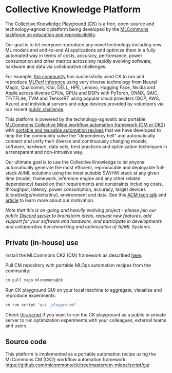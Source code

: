 # Collective Knowledge Platform

The [Collective Knowledge Playground (CK)](https://x.cknowledge.org) is a free, open-source and technology-agnostic platform
being developed by the [MLCommons taskforce on education and reproducibility](https://cKnowledge.org/mlcommons-taskforce).

Our goal is to let everyone reproduce any novel technology including new ML models 
and end-to-end AI applications and optimize them in a fully automated way
in terms of costs, accuracy, performance, power consumption and other metrics
across any rapidly evolving software, hardware and data via 
collaborative challenges.

For example, [the community](https://access.cknowledge.org/playground/?action=contributors) 
has successfully used CK to run and reproduce [MLPerf inference](https://access.cknowledge.org/playground/?action=experiments&tags=mlperf-inference,v3.0,community-submission,open,edge,image-classification,singlestream) 
using very diverse technology from Neural Magic, Qualcomm, Krai, DELL, HPE, Lenovo, Hugging Face, Nvidia and Apple across diverse CPUs, GPUs and DSPs with PyTorch, 
ONNX, QAIC, TF/TFLite, TVM and TensorRT using popular cloud providers (GCP, AWS, Azure) and individual servers and edge devices provided by volunteers
via our recent [public challenge](https://access.cknowledge.org/playground/?action=challenges&name=optimize-mlperf-inference-v3.0-2023).

This platform is powered by the technology-agnostic and portable [MLCommons Collective Mind workflow automation framework (CM or CK2)](https://github.com/mlcommons/ck)
with [portable and reusable automation recipes](https://github.com/mlcommons/ck/tree/master/cm-mlops/script)
that we have developed to help the the community solve the "dependency hell" and automatically connect and unify 
their diverse and continuously changing models, software, hardware, data sets, best practices and optimization techniques 
in a transparent and non-intrusive way. 

Our ultimate goal is to use the Collective Knowledge to let anyone automatically generate the most efficient, reproducible and deployable 
full-stack AI/ML solutions using the most suitable SW/HW stack at any given time (model, framework, inference engine and any other related dependency) 
based on their requirements and constraints including costs, throughput, latency, power consumption, accuracy, target devices (cloud/edge/mobile/tiny), 
environment and data. See this [ACM tech talk](https://www.youtube.com/watch?v=7zpeIVwICa4) 
and [article](https://arxiv.org/abs/2011.01149) to learn more about our motivation.

*Note that this is on-going and heavily evolving project - please join our public
 [Discord server](https://discord.gg/JjWNWXKxwT) to brainstorm ideas,
 request new features, add support for your software and hardware,
 and participate in developments and collaborative 
 benchmarking and optimization of AI/ML Systems.*


## Private (in-house) use

Install the MLCommons CK2 (CM) framework as described [here](https://github.com/mlcommons/ck/blob/master/docs/installation.md).

Pull CM repository with portable MLOps automation recipes from the community:
```bash
cm pull repo mlcommons@ck
```

Run CK playground GUI on your local machine to aggregate, visualize and reproduce experiments:
```bash
cm run script "gui _playground" 
```

Check [this script](scripts/2-run-in-a-cloud.sh) If you want to run the CK playground 
as a public or private server to run optimization experiments
with your colleagues, external teams and users.

## Source code

This platform is implemented as a portable automation recipe using the MLCommons CM (CK2) workflow automation framework: 
https://github.com/mlcommons/ck/tree/master/cm-mlops/script/gui

